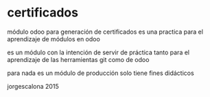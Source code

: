 # certificados
módulo odoo para generación de certificados es una practica para el aprendizaje de módulos en odoo

es un módulo con la intención de servir de práctica tanto para el aprendizaje de 
las herramientas git como de odoo 

para nada es un módulo de producción solo tiene fines didácticos


jorgescalona 2015
